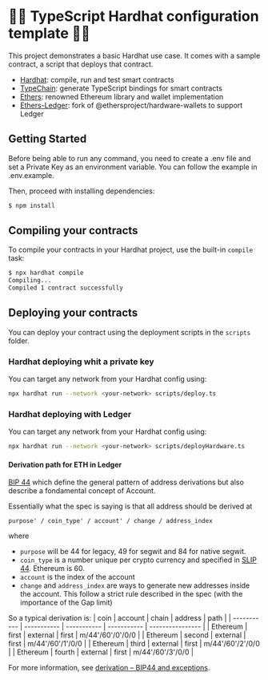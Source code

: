 # 👷‍♀️ TypeScript Hardhat configuration template 👷‍♂️

This project demonstrates a basic Hardhat use case. It comes with a sample contract, a script that deploys that contract.

- [Hardhat](https://github.com/nomiclabs/hardhat): compile, run and test smart contracts
- [TypeChain](https://github.com/ethereum-ts/TypeChain): generate TypeScript bindings for smart contracts
- [Ethers](https://github.com/ethers-io/ethers.js/): renowned Ethereum library and wallet implementation
- [Ethers-Ledger](https://github.com/anders-torbjornsen/ethers-ledger): fork of @ethersproject/hardware-wallets to support Ledger


## Getting Started

Before being able to run any command, you need to create a .env file and set a Private Key as an environment variable. You can follow the example in .env.example.

Then, proceed with installing dependencies:
```sh
$ npm install
```

## Compiling your contracts

To compile your contracts in your Hardhat project, use the built-in `compile` task:
```sh
$ npx hardhat compile
Compiling...
Compiled 1 contract successfully
```

## Deploying your contracts

You can deploy your contract using the deployment scripts in the `scripts` folder.

### Hardhat deploying whit a private key

You can target any network from your Hardhat config using:
```sh
npx hardhat run --network <your-network> scripts/deploy.ts
```

### Hardhat deploying with Ledger

You can target any network from your Hardhat config using:
```sh
npx hardhat run --network <your-network> scripts/deployHardware.ts
```

#### Derivation path for ETH in Ledger

[BIP 44](https://github.com/bitcoin/bips/blob/master/bip-0044.mediawiki) which define the general pattern of address derivations but also describe a fondamental concept of Account.

Essentially what the spec is saying is that all address should be derived at
```text
purpose' / coin_type' / account' / change / address_index
````

where

- `purpose` will be 44 for legacy, 49 for segwit and 84 for native segwit.
- `coin_type` is a number unique per crypto currency and specified in [SLIP 44](https://github.com/satoshilabs/slips/blob/master/slip-0044.md). Ethereum is 60.
- `account` is the index of the account
- `change` and `address_index` are ways to generate new addresses inside the account. This follow a strict rule described in the spec (with the importance of the Gap limit)

So a typical derivation is:
| coin        | account     | chain       | address     | path             |
| ----------- | ----------- | ----------- | ----------- | ---------------- |
| Ethereum    | first       | external    | first       | m/44'/60'/0'/0/0 |
| Ethereum    | second      | external    | first       | m/44'/60'/1'/0/0 |
| Ethereum    | third       | external    | first       | m/44'/60'/2'/0/0 |
| Ethereum    | fourth      | external    | first       | m/44'/60'/3'/0/0 |


For more information, see [derivation – BIP44 and exceptions](https://github.com/LedgerHQ/ledger-live/wiki/LLC:derivation).